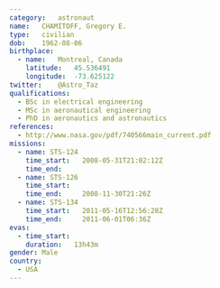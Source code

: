 ```yaml
---
category:	astronaut
name:	CHAMITOFF, Gregory E.
type:	civilian
dob:	1962-08-06
birthplace:
  - name:	Montreal, Canada
    latitude:	45.536491
    longitude:	-73.625122
twitter:	@Astro_Taz
qualifications:
  - BSc in electrical engineering
  - MSc in aeronautical engineering
  - PhD in aeronautics and astronautics
references:
  - http://www.nasa.gov/pdf/740566main_current.pdf
missions:
  - name: STS-124
    time_start:   2008-05-31T21:02:12Z
    time_end:     
  - name: STS-126
    time_start:   
    time_end:     2008-11-30T21:26Z
  - name: STS-134
    time_start:   2011-05-16T12:56:28Z
    time_end:     2011-06-01T06:36Z
evas:
  - time_start: 
    duration:   13h43m
gender:	Male
country:
  - USA
---
```

